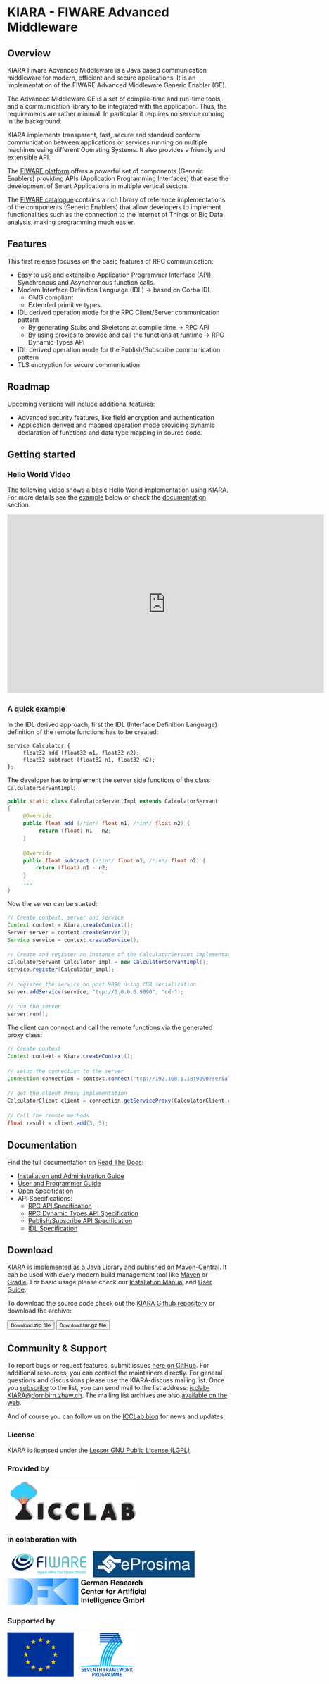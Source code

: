 # KIARA - FIWARE Advanced  Middleware

## Overview

KIARA Fiware Advanced Middleware is a Java based communication middleware for modern, efficient and secure applications. It is an implementation of the FIWARE Advanced Middleware Generic Enabler (GE). 

The Advanced Middleware GE is a set of compile-time and run-time tools, and a communication library to be integrated with the application. Thus, the requirements are rather minimal. In particular it requires no service running in the background.

KIARA implements transparent, fast, secure and standard conform communication between applications or services running on multiple machines using different Operating Systems. It also provides a friendly and extensible API.

The [FIWARE platform](http://www.fiware.org) offers a powerful set of components (Generic Enablers) providing APIs (Application Programming Interfaces) that ease the development of Smart Applications in multiple vertical sectors.

The [FIWARE catalogue](http://catalog.fiware.org) contains a rich library of reference implementations of the components (Generic Enablers) that allow developers to implement functionalities such as the connection to the Internet of Things or Big Data analysis, making programming much easier.

## Features

This first release focuses on the basic features of RPC communication:

- Easy to use and extensible Application Programmer Interface (API).
Synchronous and Asynchronous function calls.
- Modern Interface Definition Language (IDL) → based on Corba IDL.
    - OMG compliant
    - Extended primitive types.
- IDL derived operation mode for the RPC Client/Server communication pattern
    - By generating Stubs and Skeletons at compile time → RPC API
    - By using proxies to provide and call the functions at runtime → RPC Dynamic Types API
- IDL derived operation mode for the Publish/Subscribe communication pattern
- TLS encryption for secure communication

## Roadmap

Upcoming versions will include additional features:

- Advanced security features, like field encryption and authentication
- Application derived and mapped operation mode providing dynamic declaration of functions and data type mapping in source code. 

## Getting started

### Hello World Video

The following video shows a basic Hello World implementation using KIARA. For more details see the [example](#a-quick-example) below or check the [documentation](#documentation) section.

<iframe width="720" height="405" src="https://www.youtube.com/embed/EJjMSOjwu2s" frameborder="0" allowfullscreen></iframe>

### A quick example

In the IDL derived approach, first the IDL (Interface Definition Language) definition of the remote functions has to be created:

```
service Calculator {
     float32 add (float32 n1, float32 n2);
     float32 subtract (float32 n1, float32 n2);
};
``` 

The developer has to implement the server side functions of the class `CalculatorServantImpl`:

```java
public static class CalculatorServantImpl extends CalculatorServant
{
     @Override
     public float add (/*in*/ float n1, /*in*/ float n2) {
          return (float) n1   n2;
     }
 
     @Override
     public float subtract (/*in*/ float n1, /*in*/ float n2) {
         return (float) n1 - n2;
     }
     ...
}
```

Now the server can be started:

```java
// Create context, server and service
Context context = Kiara.createContext();
Server server = context.createServer();
Service service = context.createService();

// Create and register an instance of the CalculatorServant implementation.
CalculatorServant Calculator_impl = new CalculatorServantImpl();
service.register(Calculator_impl);

// register the service on port 9090 using CDR serialization 
server.addService(service, "tcp://0.0.0.0:9090", "cdr");

// run the server
server.run();
```

The client can connect and call the remote functions via the generated proxy class:

```java
// Create context
Context context = Kiara.createContext();

// setup the connection to the server
Connection connection = context.connect("tcp://192.168.1.18:9090?serialization=cdr");

// get the client Proxy implementation
CalculatorClient client = connection.getServiceProxy(CalculatorClient.class);

// Call the remote methods
float result = client.add(3, 5);
```

## Documentation

Find the full documentation on [Read The Docs](http://fiware-middleware-kiara.readthedocs.org/):

- [Installation and Administration Guide](http://fiware-middleware-kiara.readthedocs.org/en/latest/manuals/Installation_and_Admin_Guide.html)
- [User and Programmer Guide](http://fiware-middleware-kiara.readthedocs.org/en/latest/manuals/User_and_Programmer_Guide.html)
- [Open Specification](http://fiware-middleware-kiara.readthedocs.org/en/latest/specification/OpenSpecification.html)
- API Specifications:
    - [RPC API Specification](http://fiware-middleware-kiara.readthedocs.org/en/latest/specification/Middleware_RPC_API_Specification.html)
    - [RPC Dynamic Types API Specification](http://fiware-middleware-kiara.readthedocs.org/en/latest/specification/Middleware_RPC_Dynamic_Types_API_Specification.html) 
    - [Publish/Subscribe API Specification](http://fiware-middleware-kiara.readthedocs.org/en/latest/specification/Middleware_PUBSUB_API_Specification.html)
    - [IDL Specification](http://fiware-middleware-kiara.readthedocs.org/en/latest/specification/Middleware_IDL_Specification.html)

## Download

KIARA is implemented as a Java Library and published on [Maven-Central](http://search.maven.org/#search|ga|1|g:org.fiware.kiara). It can be used with every modern build management tool like [Maven](https://maven.apache.org) or [Gradle](https://gradle.org).
For basic usage please check our [Installation Manual](http://fiware-middleware-kiara.readthedocs.org/en/latest/manuals/Installation_and_Admin_Guide.html) and [User Guide](http://fiware-middleware-kiara.readthedocs.org/en/latest/manuals/User_and_Programmer_Guide.html).

To download the source code check out the [KIARA Github repository](https://github.com/FIWARE-Middleware/KIARA) or download the archive:

<button href="https://github.com/FIWARE-Middleware/KIARA/zipball/master" class="download">
    <small>Download</small>.zip file
</button>
<button href="https://github.com/FIWARE-Middleware/KIARA/tarball/master" class="download">
    <small>Download</small>.tar.gz file
</button>


## Community & Support
To report bugs or request features, submit issues [here on GitHub](https://github.com/fiware-middleware/KIARA/issues). For additional resources, you can contact the maintainers directly. For general questions and discussions please use the KIARA-discuss mailing list. Once you [subscribe](https://mailman.engineering.zhaw.ch/mailman/listinfo/icclab-KIARA) to the list, you can send mail to the list address: [icclab-KIARA@dornbirn.zhaw.ch](mailto:icclab-KIARA@dornbirn.zhaw.ch). The mailing list archives are also [available on the web](https://mailman.engineering.zhaw.ch/pipermail/icclab-KIARA/).

And of course you can follow us on the [ICCLab blog](https://blog.zhaw.ch/icclab) for news and updates.

### License

KIARA is licensed under the [Lesser GNU Public License (LGPL)](http://www.gnu.org/licenses/lgpl.html).

### Provided by
[![ICCLab Logo](./img/icclab_logo_300x100.png "ICCLab")](https://blog.zhaw.ch/icclab)

### in colaboration with
[![FIWARE Logo](./img/FIWARE_logo_60.png "FIWARE")](http://fiware.org)
[![eProsima Logo](./img/eProsimaLogo_60.png "eProsima")](http://www.eprosima.com)
[![DFKI Logo](./img/DFKI_Logo_60.png "DFKI")](http://www.dfki.de)

### Supported by
[![EU FP7 Logo](./img/EU_FP7_logo.png)](http://cordis.europa.eu/fp7/home_en.html)